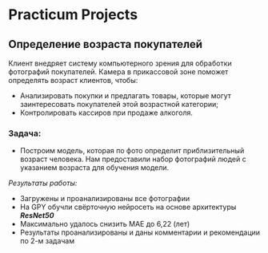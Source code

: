 # Practicum Projects

## Определение возраста покупателей

Клиент внедряет систему компьютерного зрения для обработки фотографий покупателей. Камера в прикассовой зоне поможет определять возраст клиентов, чтобы:

- Анализировать покупки и предлагать товары, которые могут заинтересовать покупателей этой возрастной категории;
- Контролировать кассиров при продаже алкоголя.

### Задача:
- Построим модель, которая по фото определит приблизительный возраст человека. Нам предоставили набор фотографий людей с указанием возраста для обучения модели.

*Результаты работы:*
- Загружены и проанализированы все фотографии 
- На GPY обучли свёрточную нейросеть на основе архитектуры ***ResNet50***
- Максимально удалось снизить MAE до 6,22 (лет)
- Результаты проанализированы и даны комментарии и рекомендации по 2-м задачам 

